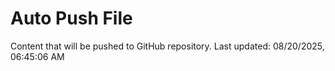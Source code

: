 # Auto Push File

Content that will be pushed to GitHub repository.
Last updated: 08/20/2025, 06:45:06 AM